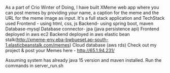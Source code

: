 As a part of Crio Winter of Doing, I have built XMeme web app where you can post memes by providing your name, a caption for the meme and the URL for the meme image as input. It's a full stack application and TechStack used
      Frontend - using html, css, js
      Backend- using spring boot, maven
      Database-mysql
      Database connector- jpa (java persistence api)
      Frontend deployed in aws ec2
      Backend deployed in aws elastic bean stalk(http://xmeme-env.eba-bwbueset.ap-south-1.elasticbeanstalk.com/memes)
      Cloud database (aws rds)
Check out my project & post your Memes here - http://65.1.94.231/

Assuming system has already java 15 version and maven installed. Run the commands in server_run.sh

